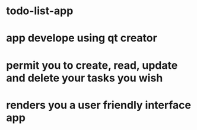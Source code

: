 # todo-list-app
# app develope using qt creator
# permit you to create, read, update and delete your tasks you wish
# renders you a user friendly interface app 
